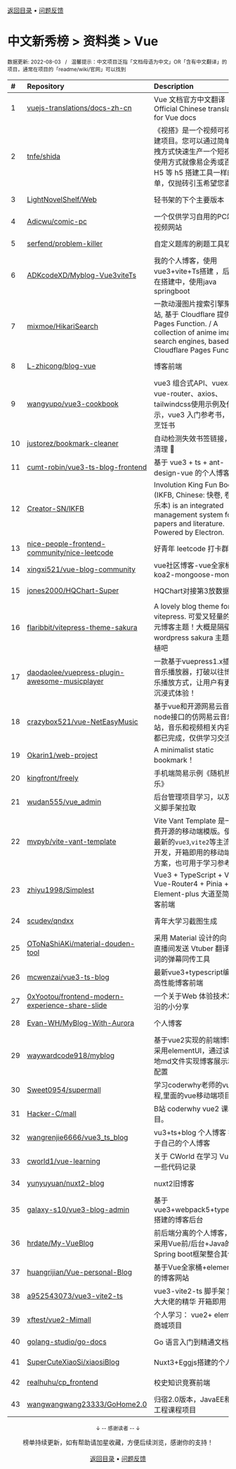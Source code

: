 <a href="https://gitee.com/GrowingGit/GitHub-Chinese-Top-Charts#github中文排行榜">返回目录</a> • <a href="/content/docs/feedback.md">问题反馈</a>

# 中文新秀榜 > 资料类 > Vue
<sub>数据更新: 2022-08-03&nbsp;&nbsp;&nbsp;/&nbsp;&nbsp;&nbsp;温馨提示：中文项目泛指「文档母语为中文」OR「含有中文翻译」的项目，通常在项目的「readme/wiki/官网」可以找到</sub>

|#|Repository|Description|Stars|Updated|Created|
|:-|:-|:-|:-|:-|:-|
|1|[vuejs-translations/docs-zh-cn](https://github.com/vuejs-translations/docs-zh-cn)|Vue 文档官方中文翻译 ｜ Official Chinese translation for Vue docs|729|2022-08-02|2022-01-05|
|2|[tnfe/shida](https://github.com/tnfe/shida)|《视搭》是一个视频可视化搭建项目。您可以通过简单的拖拽方式快速生产一个短视频，使用方式就像易企秀或百度 H5 等 h5 搭建工具一样的简单，仅抛砖引玉希望您喜欢。|270|2022-06-20|2022-01-15|
|3|[LightNovelShelf/Web](https://github.com/LightNovelShelf/Web)|轻书架的下个主要版本|121|2022-08-01|2021-08-22|
|4|[Adicwu/comic-pc](https://github.com/Adicwu/comic-pc)|一个仅供学习自用的PC端动漫视频网站|65|2022-07-28|2022-03-01|
|5|[serfend/problem-killer](https://github.com/serfend/problem-killer)|自定义题库的刷题工具软件|56|2022-06-09|2022-04-29|
|6|[ADKcodeXD/Myblog-Vue3viteTs](https://github.com/ADKcodeXD/Myblog-Vue3viteTs)|我的个人博客，使用vue3+vite+Ts搭建 ，后台正在搭建中，使用java springboot|41|2022-07-20|2022-02-13|
|7|[mixmoe/HikariSearch](https://github.com/mixmoe/HikariSearch)|一款动漫图片搜索引擎聚合网站, 基于 Cloudflare 提供的 Pages Function. / A collection of anime image search engines, based on Cloudflare Pages Function.|38|2022-07-26|2022-02-20|
|8|[L-zhicong/blog-vue](https://github.com/L-zhicong/blog-vue)|博客前端|32|2022-05-25|2022-04-11|
|9|[wangyupo/vue3-cookbook](https://github.com/wangyupo/vue3-cookbook)|vue3 组合式API、vuex、vue-router、axios、tailwindcss使用示例及代码展示，vue3 入门参考书，vue3 烹饪书 |32|2022-04-08|2022-03-10|
|10|[justorez/bookmark-cleaner](https://github.com/justorez/bookmark-cleaner)|自动检测失效书签链接，一键清理 🚀|30|2022-05-04|2022-04-05|
|11|[cumt-robin/vue3-ts-blog-frontend](https://github.com/cumt-robin/vue3-ts-blog-frontend)|基于 vue3 + ts + ant-design-vue 的个人博客|30|2022-06-28|2021-08-19|
|12|[Creator-SN/IKFB](https://github.com/Creator-SN/IKFB)|Involution King Fun Book (IKFB, Chinese: 快卷, 卷王快乐本) is an integrated management system for papers and literature. Powered by Electron.|29|2022-05-26|2021-09-20|
|13|[nice-people-frontend-community/nice-leetcode](https://github.com/nice-people-frontend-community/nice-leetcode)|好青年    leetcode 打卡群|27|2022-08-02|2022-05-03|
|14|[xingxi521/vue-blog-community](https://github.com/xingxi521/vue-blog-community)|vue社区博客-vue全家桶-koa2-mongoose-mongoDB|25|2022-05-25|2022-02-13|
|15|[jones2000/HQChart-Super](https://github.com/jones2000/HQChart-Super)|HQChart对接第3放数据教程.|25|2022-06-27|2021-10-11|
|16|[flaribbit/vitepress-theme-sakura](https://github.com/flaribbit/vitepress-theme-sakura)|A lovely blog theme for vitepress. 可爱又轻量的二次元博客主题！大概是隔壁 wordpress sakura 主题的移植吧|23|2022-06-20|2022-02-10|
|17|[daodaolee/vuepress-plugin-awesome-musicplayer](https://github.com/daodaolee/vuepress-plugin-awesome-musicplayer)|一款基于vuepress1.x插件的音乐播放器，打破以往博客音乐播放方式，让用户有更佳的沉浸式体验！|21|2022-03-27|2021-12-23|
|18|[crazybox521/vue-NetEasyMusic](https://github.com/crazybox521/vue-NetEasyMusic)|基于vue和开源网易云音乐node接口的仿网易云音乐网站，音乐和视频相关内容几乎都已完成，仅供学习交流|18|2022-07-24|2021-12-21|
|19|[Okarin1/web-project](https://github.com/Okarin1/web-project)|A minimalist static bookmark！|17|2022-07-15|2022-01-21|
|20|[kingfront/freely](https://github.com/kingfront/freely)|手机端简易示例《随机热门音乐》|15|2022-07-19|2022-03-01|
|21|[wudan555/vue_admin](https://github.com/wudan555/vue_admin)|后台管理项目学习，以及自定义脚手架拉取|13|2022-07-27|2022-07-14|
|22|[mvpyb/vite-vant-template](https://github.com/mvpyb/vite-vant-template)|Vite Vant Template 是一个免费开源的移动端模版。使用了最新的`vue3`,`vite2`等主流技术开发，开箱即用的移动端解决方案，也可用于学习参考。|13|2022-08-02|2021-10-27|
|23|[zhiyu1998/Simplest](https://github.com/zhiyu1998/Simplest)|Vue3 + TypeScript + Vite2 + Vue-Router4 + Pinia + Element-plus 大道至简的博客前端|11|2022-05-19|2021-12-31|
|24|[scudev/qndxx](https://github.com/scudev/qndxx)|青年大学习截图生成|11|2022-03-16|2021-12-16|
|25|[OToNaShiAKi/material-douden-tool](https://github.com/OToNaShiAKi/material-douden-tool)|采用 Material 设计的向 bilibili 直播间发送 Vtuber 翻译、歌词的弹幕同传工具|10|2022-07-15|2022-02-17|
|26|[mcwenzai/vue3-ts-blog](https://github.com/mcwenzai/vue3-ts-blog)|最新vue3+typescript编写的高性能博客前端|10|2022-02-13|2022-02-13|
|27|[0xYootou/frontend-modern-experience-share-slide](https://github.com/0xYootou/frontend-modern-experience-share-slide)|一个关于Web 体验技术发展前沿的小分享|10|2022-03-19|2022-01-18|
|28|[Evan-WH/MyBlog-With-Aurora](https://github.com/Evan-WH/MyBlog-With-Aurora)|个人博客|10|2022-05-01|2022-01-15|
|29|[waywardcode918/myblog](https://github.com/waywardcode918/myblog)|基于vue2实现的前端博客，ui采用elementUI，通过读取本地md文件实现博客展示和导航配置|9|2022-04-16|2022-01-24|
|30|[Sweet0954/supermall](https://github.com/Sweet0954/supermall)|学习coderwhy老师的vue课程,里面的vue移动端项目|9|2022-03-25|2021-09-25|
|31|[Hacker-C/mall](https://github.com/Hacker-C/mall)|B站 coderwhy vue2 课程项目。|7|2022-05-28|2022-04-21|
|32|[wangrenjie6666/vue3_ts_blog](https://github.com/wangrenjie6666/vue3_ts_blog)|vu3+ts+blog 个人博客  打造属于自己的个人博客 |7|2022-05-17|2022-04-09|
|33|[cworld1/vue-learning](https://github.com/cworld1/vue-learning)|关于 CWorld 在学习 Vue 时的一些代码记录|7|2022-03-25|2022-01-20|
|34|[yunyuyuan/nuxt2-blog](https://github.com/yunyuyuan/nuxt2-blog)|nuxt2旧博客|7|2022-07-27|2021-11-23|
|35|[galaxy-s10/vue3-blog-admin](https://github.com/galaxy-s10/vue3-blog-admin)|基于vue3+webpack5+typescriipt搭建的博客后台|6|2022-05-09|2022-03-12|
|36|[hrdate/My-VueBlog](https://github.com/hrdate/My-VueBlog)|前后端分离的个人博客，主要采用Vue前/后台+Java的Spring boot框架整合其他...|6|2022-02-28|2021-12-22|
|37|[huangrijian/Vue-personal-Blog](https://github.com/huangrijian/Vue-personal-Blog)|基于Vue全家桶+element-ui的博客网站|4|2022-04-13|2022-03-18|
|38|[a952543073/vue3-vite2-ts](https://github.com/a952543073/vue3-vite2-ts)|vue3-vite2-ts  脚手架 集合各大大佬的精华  开箱即用|4|2022-03-15|2022-03-04|
|39|[xftest/vue2-Mimall](https://github.com/xftest/vue2-Mimall)|个人学习： vue2+ element ui 商城项目|3|2022-06-22|2022-06-19|
|40|[golang-studio/go-docs](https://github.com/golang-studio/go-docs)|Go 语言入门到精通文档|3|2022-06-18|2022-05-11|
|41|[SuperCuteXiaoSi/xiaosiBlog](https://github.com/SuperCuteXiaoSi/xiaosiBlog)|Nuxt3+Eggjs搭建的个人博客|3|2022-05-06|2022-04-02|
|42|[realhuhu/cp_frontend](https://github.com/realhuhu/cp_frontend)|校史知识竞赛前端|3|2022-02-26|2022-02-16|
|43|[wangwangwang23333/GoHome2.0](https://github.com/wangwangwang23333/GoHome2.0)|归宿2.0版本，JavaEE和软件工程课程项目|3|2022-03-11|2021-10-03|

<div align="center">
    <p><sub>↓ -- 感谢读者 -- ↓</sub></p>
    榜单持续更新，如有帮助请加星收藏，方便后续浏览，感谢你的支持！
</div>

<br/>

<div align="center"><a href="https://gitee.com/GrowingGit/GitHub-Chinese-Top-Charts#github中文排行榜">返回目录</a> • <a href="/content/docs/feedback.md">问题反馈</a></div>
